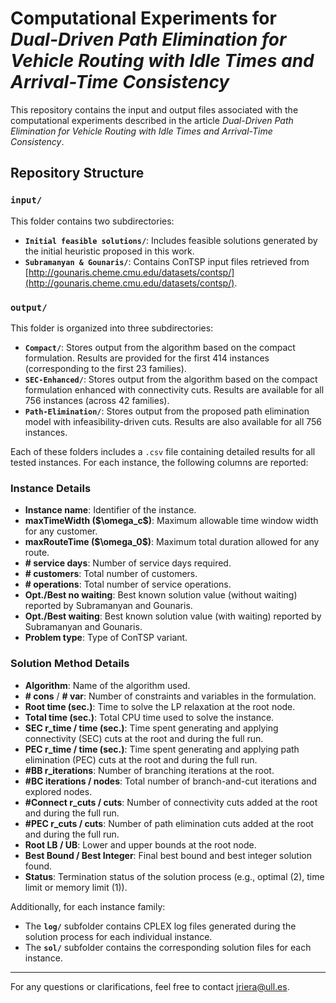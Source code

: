 # Computational Experiments for *Dual-Driven Path Elimination for Vehicle Routing with Idle Times and Arrival-Time Consistency*

This repository contains the input and output files associated with the computational experiments described in the article *Dual-Driven Path Elimination for Vehicle Routing with Idle Times and Arrival-Time Consistency*.

## Repository Structure

### `input/`

This folder contains two subdirectories:

* **`Initial feasible solutions/`**: Includes feasible solutions generated by the initial heuristic proposed in this work.
* **`Subramanyan & Gounaris/`**: Contains ConTSP input files retrieved from [http://gounaris.cheme.cmu.edu/datasets/contsp/](http://gounaris.cheme.cmu.edu/datasets/contsp/).

### `output/`

This folder is organized into three subdirectories:

* **`Compact/`**: Stores output from the algorithm based on the compact formulation. Results are provided for the first 414 instances (corresponding to the first 23 families).
* **`SEC-Enhanced/`**: Stores output from the algorithm based on the compact formulation enhanced with connectivity cuts. Results are available for all 756 instances (across 42 families).
* **`Path-Elimination/`**: Stores output from the proposed path elimination model with infeasibility-driven cuts. Results are also available for all 756 instances.

Each of these folders includes a `.csv` file containing detailed results for all tested instances. For each instance, the following columns are reported:

### Instance Details

* **Instance name**: Identifier of the instance.
* **maxTimeWidth (\$\omega\_c\$)**: Maximum allowable time window width for any customer.
* **maxRouteTime (\$\omega\_0\$)**: Maximum total duration allowed for any route.
* **# service days**: Number of service days required.
* **# customers**: Total number of customers.
* **# operations**: Total number of service operations.
* **Opt./Best no waiting**: Best known solution value (without waiting) reported by Subramanyan and Gounaris.
* **Opt./Best waiting**: Best known solution value (with waiting) reported by Subramanyan and Gounaris.
* **Problem type**: Type of ConTSP variant.

### Solution Method Details

* **Algorithm**: Name of the algorithm used.
* **# cons** / **# var**: Number of constraints and variables in the formulation.
* **Root time (sec.)**: Time to solve the LP relaxation at the root node.
* **Total time (sec.)**: Total CPU time used to solve the instance.
* **SEC r\_time / time (sec.)**: Time spent generating and applying connectivity (SEC) cuts at the root and during the full run.
* **PEC r\_time / time (sec.)**: Time spent generating and applying path elimination (PEC) cuts at the root and during the full run.
* **#BB r\_iterations**: Number of branching iterations at the root.
* **#BC iterations / nodes**: Total number of branch-and-cut iterations and explored nodes.
* **#Connect r\_cuts / cuts**: Number of connectivity cuts added at the root and during the full run.
* **#PEC r\_cuts / cuts**: Number of path elimination cuts added at the root and during the full run.
* **Root LB / UB**: Lower and upper bounds at the root node.
* **Best Bound / Best Integer**: Final best bound and best integer solution found.
* **Status**: Termination status of the solution process (e.g., optimal (2), time limit or memory limit (1)).

Additionally, for each instance family:

* The **`log/`** subfolder contains CPLEX log files generated during the solution process for each individual instance.
* The **`sol/`** subfolder contains the corresponding solution files for each instance.

---

For any questions or clarifications, feel free to contact [jriera@ull.es](mailto:jriera@ull.es).



